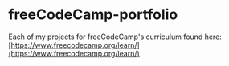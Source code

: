 # freeCodeCamp-portfolio

Each of my projects for freeCodeCamp's curriculum found here: [https://www.freecodecamp.org/learn/](https://www.freecodecamp.org/learn/)
